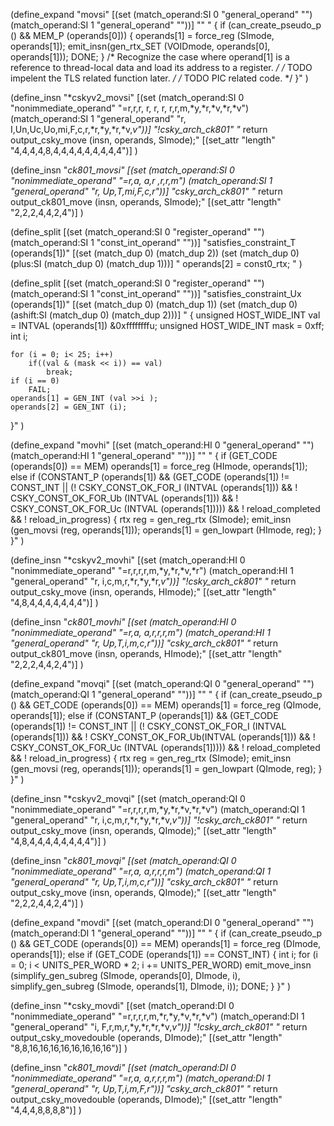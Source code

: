
(define_expand "movsi"
  [(set (match_operand:SI 0 "general_operand" "")
        (match_operand:SI 1 "general_operand" ""))]
  ""
  "
  {
    if (can_create_pseudo_p () && MEM_P (operands[0]))
      {
        operands[1] = force_reg (SImode, operands[1]);
        emit_insn(gen_rtx_SET (VOIDmode, operands[0], operands[1]));
        DONE;
      }
    /* Recognize the case where operand[1] is a reference to thread-local
       data and load its address to a register.  */
    /* TODO impelent the TLS related function later. */
    /* TODO PIC related code.  */
  }"
)

(define_insn "*cskyv2_movsi"
  [(set (match_operand:SI 0 "nonimmediate_operand"        "=r,r,r, r, r, r, r,r,m,*y,*r,*v,*r,*v")
        (match_operand:SI 1 "general_operand" "r, I,Un,Uc,Uo,mi,F,c,r,*r,*y,*r,*v,*v"))]
  "!csky_arch_ck801"
  "* return output_csky_move (insn, operands, SImode);"
  [(set_attr "length" "4,4,4,4,8,4,4,4,4,4,4,4,4,4")]
)

(define_insn "*ck801_movsi"
 [(set (match_operand:SI 0 "nonimmediate_operand"        "=r,a, a,r ,r,r,m")
       (match_operand:SI 1 "general_operand" "r, Up,T,mi,F,c,r"))]
 "csky_arch_ck801"
 "* return output_ck801_move (insn, operands, SImode);"
 [(set_attr "length" "2,2,2,4,4,2,4")]
)

(define_split
  [(set (match_operand:SI 0 "register_operand" "")
        (match_operand:SI 1 "const_int_operand" ""))]
    "satisfies_constraint_T (operands[1])"
    [(set (match_dup 0) (match_dup 2))
     (set (match_dup 0) (plus:SI (match_dup 0) (match_dup 1)))]
    "
    operands[2] = const0_rtx;
    "
)

(define_split
  [(set (match_operand:SI 0 "register_operand" "")
        (match_operand:SI 1 "const_int_operand" ""))]
  "satisfies_constraint_Ux (operands[1])"
  [(set (match_dup 0) (match_dup 1))
   (set (match_dup 0) (ashift:SI (match_dup 0) (match_dup 2)))]
  "
  {
    unsigned HOST_WIDE_INT val = INTVAL (operands[1]) &0xffffffffu;
    unsigned HOST_WIDE_INT mask = 0xff;
    int i;

    for (i = 0; i< 25; i++)
        if((val & (mask << i)) == val)
            break;
    if (i == 0)
        FAIL;
    operands[1] = GEN_INT (val >>i );
    operands[2] = GEN_INT (i);
  }"
)


(define_expand "movhi"
  [(set (match_operand:HI 0 "general_operand" "")
        (match_operand:HI 1 "general_operand"  ""))]
  ""
  "
  {
    if (GET_CODE (operands[0]) == MEM)
        operands[1] = force_reg (HImode, operands[1]);
    else if (CONSTANT_P (operands[1])
             && (GET_CODE (operands[1]) != CONST_INT
                 || (! CSKY_CONST_OK_FOR_I (INTVAL (operands[1]))
                     && ! CSKY_CONST_OK_FOR_Ub (INTVAL (operands[1]))
                     && ! CSKY_CONST_OK_FOR_Uc (INTVAL (operands[1]))))
             && ! reload_completed && ! reload_in_progress)
    {
        rtx reg = gen_reg_rtx (SImode);
        emit_insn (gen_movsi (reg, operands[1]));
        operands[1] = gen_lowpart (HImode, reg);
    }
  }"
)

(define_insn "*cskyv2_movhi"
  [(set (match_operand:HI 0 "nonimmediate_operand"         "=r,r,r,r,m,*y,*r,*v,*r")
        (match_operand:HI 1 "general_operand"  "r, i,c,m,r,*r,*y,*r,*v"))]
  "!csky_arch_ck801"
  "* return output_csky_move (insn, operands, HImode);"
  [(set_attr "length" "4,8,4,4,4,4,4,4,4")]
)

(define_insn "*ck801_movhi"
  [(set (match_operand:HI 0 "nonimmediate_operand"         "=r,a, a,r,r,r,m")
        (match_operand:HI 1 "general_operand"  "r, Up,T,i,m,c,r"))]
  "csky_arch_ck801"
  "* return output_ck801_move (insn, operands, HImode);"
  [(set_attr "length" "2,2,2,4,4,2,4")]
)


(define_expand "movqi"
  [(set (match_operand:QI 0 "general_operand" "")
        (match_operand:QI 1 "general_operand"  ""))]
  ""
  "
  {
    if (can_create_pseudo_p () && GET_CODE (operands[0]) == MEM)
        operands[1] = force_reg (QImode, operands[1]);
    else if (CONSTANT_P (operands[1])
             && (GET_CODE (operands[1]) != CONST_INT
                 || (! CSKY_CONST_OK_FOR_I (INTVAL (operands[1]))
                     && ! CSKY_CONST_OK_FOR_Ub(INTVAL (operands[1]))
                     && ! CSKY_CONST_OK_FOR_Uc (INTVAL (operands[1]))))
             && ! reload_completed && ! reload_in_progress)
    {
        rtx reg = gen_reg_rtx (SImode);
        emit_insn (gen_movsi (reg, operands[1]));
        operands[1] = gen_lowpart (QImode, reg);
    }
  }"
)

(define_insn "*cskyv2_movqi"
  [(set (match_operand:QI 0 "nonimmediate_operand" "=r,r,r,r,m,*y,*r,*v,*r,*v")
        (match_operand:QI 1 "general_operand"      "r, i,c,m,r,*r,*y,*r,*v,*v"))]
  "!csky_arch_ck801"
  "* return output_csky_move (insn, operands, QImode);"
  [(set_attr "length" "4,8,4,4,4,4,4,4,4,4")]
)

(define_insn "*ck801_movqi"
  [(set (match_operand:QI 0 "nonimmediate_operand"  "=r,a, a,r,r,r,m")
        (match_operand:QI 1 "general_operand"       "r, Up,T,i,m,c,r"))]
  "csky_arch_ck801"
  "* return output_csky_move (insn, operands, QImode);"
  [(set_attr "length" "2,2,2,4,4,2,4")]
)


(define_expand "movdi"
  [(set (match_operand:DI 0 "general_operand" "")
        (match_operand:DI 1 "general_operand" ""))]
  ""
  "
  {
    if (can_create_pseudo_p () && GET_CODE (operands[0]) == MEM)
      operands[1] = force_reg (DImode, operands[1]);
    else if (GET_CODE (operands[1]) == CONST_INT)
      {
        int i;
        for (i = 0; i < UNITS_PER_WORD * 2; i += UNITS_PER_WORD)
            emit_move_insn (simplify_gen_subreg (SImode, operands[0], DImode, i),
                            simplify_gen_subreg (SImode, operands[1], DImode, i));
        DONE;
      }
  }"
)

(define_insn "*csky_movdi"
  [(set (match_operand:DI 0 "nonimmediate_operand"  "=r,r,r,r,m,*r,*y,*v,*r,*v")
        (match_operand:DI 1 "general_operand"       "i, F,r,m,r,*y,*r,*r,*v,*v"))]
 "!csky_arch_ck801"
 "* return output_csky_movedouble (operands, DImode);"
 [(set_attr "length" "8,8,16,16,16,16,16,16,16,16")]
)

(define_insn "*ck801_movdi"
  [(set (match_operand:DI 0 "nonimmediate_operand"  "=r,a, a,r,r,r,m")
        (match_operand:DI 1 "general_operand"       "r, Up,T,i,m,F,r"))]
 "csky_arch_ck801"
 "* return output_csky_movedouble (operands, DImode);"
 [(set_attr "length" "4,4,4,8,8,8,8")]
)
